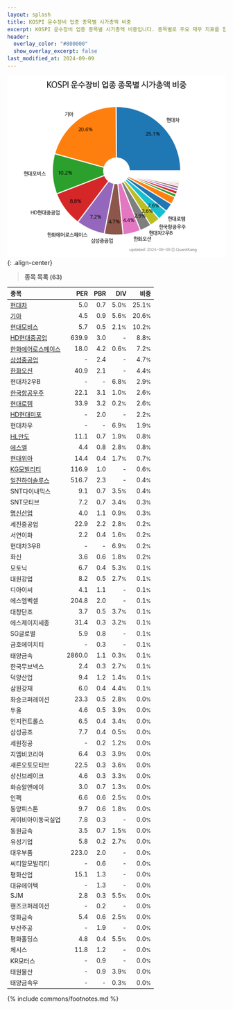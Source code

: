 ```yaml
---
layout: splash
title: KOSPI 운수장비 업종 종목별 시가총액 비중
excerpt: KOSPI 운수장비 업종 종목별 시가총액 비중입니다. 종목별로 주요 재무 지표를 함께 표시합니다.
header:
  overlay_color: "#800000"
  show_overlay_excerpt: false
last_modified_at: 2024-09-09
---
```



![KOSPI 운수장비 업종 종목별 시가총액 비중](/stats/sector/images/kospi_업종_운수장비_종목.png){: .align-center}


> **종목 목록 (63)**<a id="list"></a>

| **종목** | **PER** | **PBR** | **DIV** | **비중** |
| :------- | ------: | ------: | ------: | -------: |
| [현대차](/005380/) | 5.0 | 0.7 | 5.0<small>%</small> | 25.1<small>%</small> |
| [기아](/000270/) | 4.5 | 0.9 | 5.6<small>%</small> | 20.6<small>%</small> |
| [현대모비스](/012330/) | 5.7 | 0.5 | 2.1<small>%</small> | 10.2<small>%</small> |
| [HD현대중공업](/329180/) | 639.9 | 3.0 | - | 8.8<small>%</small> |
| [한화에어로스페이스](/012450/) | 18.0 | 4.2 | 0.6<small>%</small> | 7.2<small>%</small> |
| [삼성중공업](/010140/) | - | 2.4 | - | 4.7<small>%</small> |
| [한화오션](/042660/) | 40.9 | 2.1 | - | 4.4<small>%</small> |
| 현대차2우B | - | - | 6.8<small>%</small> | 2.9<small>%</small> |
| [한국항공우주](/047810/) | 22.1 | 3.1 | 1.0<small>%</small> | 2.6<small>%</small> |
| [현대로템](/064350/) | 33.9 | 3.2 | 0.2<small>%</small> | 2.6<small>%</small> |
| [HD현대미포](/010620/) | - | 2.0 | - | 2.2<small>%</small> |
| 현대차우 | - | - | 6.9<small>%</small> | 1.9<small>%</small> |
| [HL만도](/204320/) | 11.1 | 0.7 | 1.9<small>%</small> | 0.8<small>%</small> |
| [에스엘](/005850/) | 4.4 | 0.8 | 2.8<small>%</small> | 0.8<small>%</small> |
| [현대위아](/011210/) | 14.4 | 0.4 | 1.7<small>%</small> | 0.7<small>%</small> |
| [KG모빌리티](/003620/) | 116.9 | 1.0 | - | 0.6<small>%</small> |
| [일진하이솔루스](/271940/) | 516.7 | 2.3 | - | 0.4<small>%</small> |
| SNT다이내믹스 | 9.1 | 0.7 | 3.5<small>%</small> | 0.4<small>%</small> |
| SNT모티브 | 7.2 | 0.7 | 3.4<small>%</small> | 0.3<small>%</small> |
| [명신산업](/009900/) | 4.0 | 1.1 | 0.9<small>%</small> | 0.3<small>%</small> |
| 세진중공업 | 22.9 | 2.2 | 2.8<small>%</small> | 0.2<small>%</small> |
| 서연이화 | 2.2 | 0.4 | 1.6<small>%</small> | 0.2<small>%</small> |
| 현대차3우B | - | - | 6.9<small>%</small> | 0.2<small>%</small> |
| 화신 | 3.6 | 0.6 | 1.8<small>%</small> | 0.2<small>%</small> |
| 모토닉 | 6.7 | 0.4 | 5.3<small>%</small> | 0.1<small>%</small> |
| 대원강업 | 8.2 | 0.5 | 2.7<small>%</small> | 0.1<small>%</small> |
| 디아이씨 | 4.1 | 1.1 | - | 0.1<small>%</small> |
| 에스엠벡셀 | 204.8 | 2.0 | - | 0.1<small>%</small> |
| 대창단조 | 3.7 | 0.5 | 3.7<small>%</small> | 0.1<small>%</small> |
| 에스제이지세종 | 31.4 | 0.3 | 3.2<small>%</small> | 0.1<small>%</small> |
| SG글로벌 | 5.9 | 0.8 | - | 0.1<small>%</small> |
| 금호에이치티 | - | 0.3 | - | 0.1<small>%</small> |
| 태양금속 | 2860.0 | 1.1 | 0.3<small>%</small> | 0.1<small>%</small> |
| 한국무브넥스 | 2.4 | 0.3 | 2.7<small>%</small> | 0.1<small>%</small> |
| 덕양산업 | 9.4 | 1.2 | 1.4<small>%</small> | 0.1<small>%</small> |
| 삼원강재 | 6.0 | 0.4 | 4.4<small>%</small> | 0.1<small>%</small> |
| 화승코퍼레이션 | 23.3 | 0.5 | 2.8<small>%</small> | 0.0<small>%</small> |
| 두올 | 4.6 | 0.5 | 3.9<small>%</small> | 0.0<small>%</small> |
| 인지컨트롤스 | 6.5 | 0.4 | 3.4<small>%</small> | 0.0<small>%</small> |
| 삼성공조 | 7.7 | 0.4 | 0.5<small>%</small> | 0.0<small>%</small> |
| 세원정공 | - | 0.2 | 1.2<small>%</small> | 0.0<small>%</small> |
| 지엠비코리아 | 6.4 | 0.3 | 3.9<small>%</small> | 0.0<small>%</small> |
| 새론오토모티브 | 22.5 | 0.3 | 3.6<small>%</small> | 0.0<small>%</small> |
| 상신브레이크 | 4.6 | 0.3 | 3.3<small>%</small> | 0.0<small>%</small> |
| 화승알앤에이 | 3.0 | 0.7 | 1.3<small>%</small> | 0.0<small>%</small> |
| 인팩 | 6.6 | 0.6 | 2.5<small>%</small> | 0.0<small>%</small> |
| 동양피스톤 | 9.7 | 0.6 | 1.8<small>%</small> | 0.0<small>%</small> |
| 케이비아이동국실업 | 7.8 | 0.3 | - | 0.0<small>%</small> |
| 동원금속 | 3.5 | 0.7 | 1.5<small>%</small> | 0.0<small>%</small> |
| 유성기업 | 5.8 | 0.2 | 2.7<small>%</small> | 0.0<small>%</small> |
| 대우부품 | 223.0 | 2.0 | - | 0.0<small>%</small> |
| 씨티알모빌리티 | - | 0.6 | - | 0.0<small>%</small> |
| 평화산업 | 15.1 | 1.3 | - | 0.0<small>%</small> |
| 대유에이텍 | - | 1.3 | - | 0.0<small>%</small> |
| SJM | 2.8 | 0.3 | 5.5<small>%</small> | 0.0<small>%</small> |
| 핸즈코퍼레이션 | - | 0.2 | - | 0.0<small>%</small> |
| 영화금속 | 5.4 | 0.6 | 2.5<small>%</small> | 0.0<small>%</small> |
| 부산주공 | - | 1.9 | - | 0.0<small>%</small> |
| 평화홀딩스 | 4.8 | 0.4 | 5.5<small>%</small> | 0.0<small>%</small> |
| 체시스 | 11.8 | 1.2 | - | 0.0<small>%</small> |
| KR모터스 | - | 0.9 | - | 0.0<small>%</small> |
| 태원물산 | - | 0.9 | 3.9<small>%</small> | 0.0<small>%</small> |
| 태양금속우 | - | - | 0.3<small>%</small> | 0.0<small>%</small> |

{% include commons/footnotes.md %}